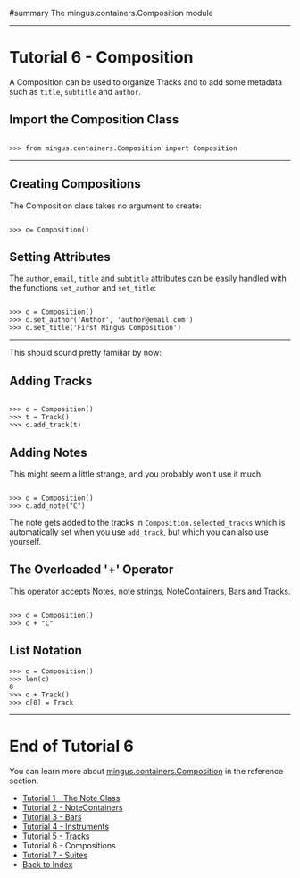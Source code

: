 ﻿#summary The mingus.containers.Composition module


---


# Tutorial 6 - Composition #

A Composition can be used to organize Tracks and to add some metadata such as `title`, `subtitle` and `author`.

## Import the Composition Class ##

```

>>> from mingus.containers.Composition import Composition

```


---


## Creating Compositions ##

The Composition class takes no argument to create:

```

>>> c= Composition()

```


## Setting Attributes ##

The `author`, `email`, `title` and `subtitle` attributes can be easily handled with the functions `set_author` and `set_title`:

```

>>> c = Composition()
>>> c.set_author('Author', 'author@email.com')
>>> c.set_title('First Mingus Composition')

```



---


This should sound pretty familiar by now:

## Adding Tracks ##

```

>>> c = Composition()
>>> t = Track()
>>> c.add_track(t)

```

## Adding Notes ##

This might seem a little strange, and you probably won't use it much.

```

>>> c = Composition()
>>> c.add_note("C")

```

The note gets added to the tracks in `Composition.selected_tracks` which is automatically set when you use `add_track`, but which you can also use yourself.

## The Overloaded '+' Operator ##

This operator accepts Notes, note strings, NoteContainers, Bars and Tracks.

```

>>> c = Composition()
>>> c + "C"

```

## List Notation ##

```
>>> c = Composition()
>>> len(c)
0
>>> c + Track()
>>> c[0] = Track
```


---


# End of Tutorial 6 #

You can learn more about [mingus.containers.Composition](refMingusContainersComposition.md) in the reference section.

  * [Tutorial 1 - The Note Class](tutorialNoteModule.md)
  * [Tutorial 2 - NoteContainers](tutorialNoteContainerModule.md)
  * [Tutorial 3 - Bars](tutorialBarModule.md)
  * [Tutorial 4 - Instruments](tutorialInstrumentModule.md)
  * [Tutorial 5 - Tracks](tutorialTrackModule.md)
  * Tutorial 6 - Compositions
  * [Tutorial 7 - Suites](tutorialSuiteModule.md)
  * [Back to Index](mingusIndex.md)